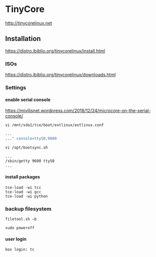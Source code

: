 # TinyCore

http://tinycorelinux.net

## Installation

https://distro.ibiblio.org/tinycorelinux/install.html

### ISOs

https://distro.ibiblio.org/tinycorelinux/downloads.html

### Settings

#### enable serial console

https://mivilisnet.wordpress.com/2018/12/24/microcore-on-the-serial-console/

`vi /mnt/sda1/tce/boot/extlinux/extlinux.conf`
```bash
...
..." console=ttyS0,9600
```

`vi /opt/bootsync.sh`
```bash
...
/sbin/getty 9600 ttyS0
...
```

#### install packages

```
tce-load -wi tcc
tce-load -wi gcc
tce-load -wi python
```

### backup filesystem 

```
filetool.sh –b
```

```
sudo poweroff
```

#### user login

`box login: tc`